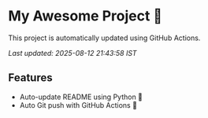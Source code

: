 # My Awesome Project 🚀

This project is automatically updated using GitHub Actions.

_Last updated: 2025-08-12 21:43:58 IST_

## Features
- Auto-update README using Python 🐍
- Auto Git push with GitHub Actions 🤖
